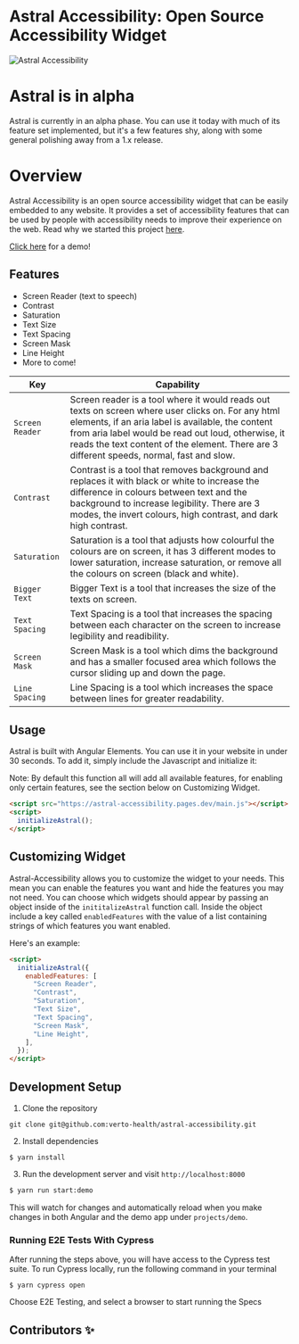 # Astral Accessibility: Open Source Accessibility Widget

![Astral Accessibility](docs/astral.png)

# Astral is in alpha

Astral is currently in an alpha phase. You can use it today with much of its feature set implemented, but it's a few features shy, along with some general polishing away from a 1.x release.

# Overview

Astral Accessibility is an open source accessibility widget that can be easily embedded to any website. It provides a set of
accessibility features that can be used by people with accessibility needs to improve their experience on the web. Read why we
started this project [here](blue.verto.health/advancing-accessibility-with-astral/).

[Click here](https://astral-accessibility.pages.dev/) for a demo!

## Features

- Screen Reader (text to speech)
- Contrast
- Saturation
- Text Size
- Text Spacing
- Screen Mask
- Line Height
- More to come!

| Key             | Capability                                                                                                                                                                                                                                                                                                 |
| --------------- | ---------------------------------------------------------------------------------------------------------------------------------------------------------------------------------------------------------------------------------------------------------------------------------------------------------- |
| `Screen Reader` | Screen reader is a tool where it would reads out texts on screen where user clicks on. For any html elements, if an aria label is available, the content from aria label would be read out loud, otherwise, it reads the text content of the element. There are 3 different speeds, normal, fast and slow. |
| `Contrast`      | Contrast is a tool that removes background and replaces it with black or white to increase the difference in colours between text and the background to increase legibility. There are 3 modes, the invert colours, high contrast, and dark high contrast.                                                 |
| `Saturation`    | Saturation is a tool that adjusts how colourful the colours are on screen, it has 3 different modes to lower saturation, increase saturation, or remove all the colours on screen (black and white).                                                                                                       |
| `Bigger Text`   | Bigger Text is a tool that increases the size of the texts on screen.                                                                                                                                                                                                                                      |
| `Text Spacing`  | Text Spacing is a tool that increases the spacing between each character on the screen to increase legibility and readibility.                                                                                                                                                                             |
| `Screen Mask`   | Screen Mask is a tool which dims the background and has a smaller focused area which follows the cursor sliding up and down the page.                                                                                                                                                                      |
| `Line Spacing`  | Line Spacing is a tool which increases the space between lines for greater readability.                                                                                                                                                                                                                    |

## Usage

Astral is built with Angular Elements. You can use it in your website in under 30 seconds. To add it, simply include the Javascript and initialize it:

Note: By default this function all will add all available features, for enabling only certain features, see the section below on Customizing Widget.

```html
<script src="https://astral-accessibility.pages.dev/main.js"></script>
<script>
  initializeAstral();
</script>
```

## Customizing Widget

Astral-Accessibility allows you to customize the widget to your needs. This mean you can enable the features you want and hide the features you may not need.
You can choose which widgets should appear by passing an object inside of the `inititalizeAstral` function call. Inside the object include a key called `enabledFeatures` with the value of a list containing strings of which features you want enabled.

Here's an example:

```html
<script>
  initializeAstral({
    enabledFeatures: [
      "Screen Reader",
      "Contrast",
      "Saturation",
      "Text Size",
      "Text Spacing",
      "Screen Mask",
      "Line Height",
    ],
  });
</script>
```

## Development Setup

1. Clone the repository

```
git clone git@github.com:verto-health/astral-accessibility.git
```

2. Install dependencies

```
$ yarn install
```

3. Run the development server and visit `http://localhost:8000`

```bash
$ yarn run start:demo
```

This will watch for changes and automatically reload when you make changes in both Angular and the demo app under `projects/demo`.

### Running E2E Tests With Cypress

After running the steps above, you will have access to the Cypress test suite. To run Cypress locally, run the following command in your terminal

```
$ yarn cypress open
```

Choose E2E Testing, and select a browser to start running the Specs

## Contributors ✨

<!-- ALL-CONTRIBUTORS-LIST:START - Do not remove or modify this section -->
<!-- prettier-ignore-start -->
<!-- markdownlint-disable -->

<!-- markdownlint-restore -->
<!-- prettier-ignore-end -->

<!-- ALL-CONTRIBUTORS-LIST:END -->
